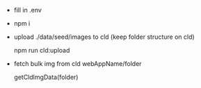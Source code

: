 * fill in .env
  
* npm i
  
* upload ./data/seed/images to cld (keep folder structure on cld)

    npm run cld:upload
  
* fetch bulk img from cld webAppName/folder
  
    getCldImgData(folder)

